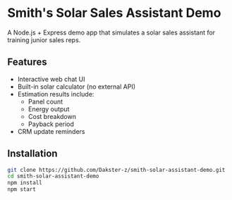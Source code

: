 # Smith's Solar Sales Assistant Demo

A Node.js + Express demo app that simulates a solar sales assistant for training junior sales reps.

## Features
- Interactive web chat UI
- Built-in solar calculator (no external API)
- Estimation results include:
  - Panel count
  - Energy output
  - Cost breakdown
  - Payback period
- CRM update reminders

## Installation
```bash
git clone https://github.com/Dakster-z/smith-solar-assistant-demo.git
cd smith-solar-assistant-demo
npm install
npm start
